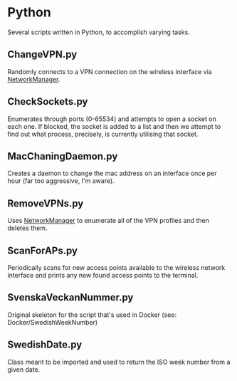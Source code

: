 # Python
Several scripts written in Python, to accomplish varying tasks.

## ChangeVPN.py
Randomly connects to a VPN connection on the wireless interface via [NetworkManager](https://developer.gnome.org/NetworkManager/stable/gdbus-org.freedesktop.NetworkManager.html#).

## CheckSockets.py
Enumerates through ports (0-65534) and attempts to open a socket on each one. If blocked, the socket is added to a list and then we attempt to find out what process, precisely, is currently utilising that socket.

## MacChaningDaemon.py
Creates a daemon to change the mac address on an interface once per hour (far too aggressive, I'm aware).

## RemoveVPNs.py
Uses [NetworkManager](https://developer.gnome.org/NetworkManager/stable/gdbus-org.freedesktop.NetworkManager.html#) to enumerate all of the VPN profiles and then deletes them.

## ScanForAPs.py
Periodically scans for new access points available to the wireless network interface and prints any new found access points to the terminal.

## SvenskaVeckanNummer.py
Original skeleton for the script that's used in Docker (see: Docker/SwedishWeekNumber)

## SwedishDate.py
Class meant to be imported and used to return the ISO week number from a given date.
